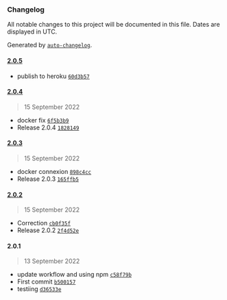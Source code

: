 ### Changelog

All notable changes to this project will be documented in this file. Dates are displayed in UTC.

Generated by [`auto-changelog`](https://github.com/CookPete/auto-changelog).

#### [2.0.5](https://github.com/IsmaProject/joke-app/compare/2.0.4...2.0.5)

- publish to heroku [`60d3b57`](https://github.com/IsmaProject/joke-app/commit/60d3b578dd1e91384999248ff7a898c53e6f8066)

#### [2.0.4](https://github.com/IsmaProject/joke-app/compare/2.0.3...2.0.4)

> 15 September 2022

- docker fix [`6f5b3b9`](https://github.com/IsmaProject/joke-app/commit/6f5b3b96b9ab19057edce5e8b7e8f138ae9a61df)
- Release 2.0.4 [`1828149`](https://github.com/IsmaProject/joke-app/commit/182814932bb3917078302453669624927fca2b54)

#### [2.0.3](https://github.com/IsmaProject/joke-app/compare/2.0.2...2.0.3)

> 15 September 2022

- docker connexion [`898c4cc`](https://github.com/IsmaProject/joke-app/commit/898c4ccce3fd001f8b2088f23f61301958938354)
- Release 2.0.3 [`165ffb5`](https://github.com/IsmaProject/joke-app/commit/165ffb507e5c6815dd85584355fe2bc7ca4e5b19)

#### [2.0.2](https://github.com/IsmaProject/joke-app/compare/2.0.1...2.0.2)

> 15 September 2022

- Correction [`cb0f35f`](https://github.com/IsmaProject/joke-app/commit/cb0f35fd35fb6f099c8a46fe50c65667271f1af8)
- Release 2.0.2 [`2f4d52e`](https://github.com/IsmaProject/joke-app/commit/2f4d52e83f83122998910cc38161d8676b280e7c)

#### 2.0.1

> 13 September 2022

- update workflow and using npm [`c58f79b`](https://github.com/IsmaProject/joke-app/commit/c58f79b33285dd5676bdfdb95ee94331b5499373)
- First commit [`b500157`](https://github.com/IsmaProject/joke-app/commit/b50015746a0070527701cc6088e8caf30136df6c)
- testiing [`d36533e`](https://github.com/IsmaProject/joke-app/commit/d36533e09d3cad2181edfb40175335b0eb39e1af)

